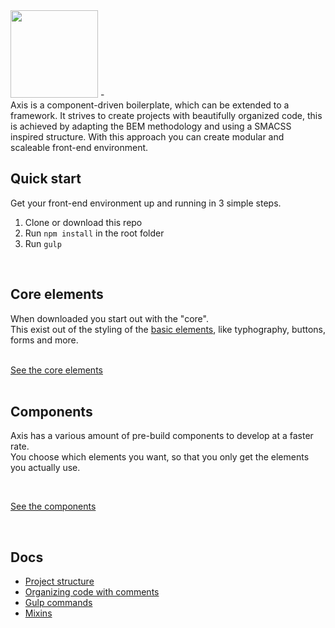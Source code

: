 <img src="https://drive.google.com/uc?id=0B0s7OorG7axJTVQtWVVwek9NNm8" height="140" style="max-width:100%; margin-bottom: 0;">
-
<br>
Axis is a component-driven boilerplate, which can be extended to a framework. It strives to create projects with beautifully organized code, this is achieved by adapting the BEM methodology and using a SMACSS inspired structure. With this approach you can create modular and scaleable front-end environment. 


<br>


## Quick start
Get your front-end environment up and running in 3 simple steps.

1. Clone or download this repo
2. Run ```npm install``` in the root folder
3. Run ```gulp```


<br>

## Core elements 
When downloaded you start out with the "core". <br>
This exist out of the styling of the [basic elements](https://martijnkeesmaat.github.io/components.html), like typhography, buttons, forms and more.

<br>
<a href="https://martijnkeesmaat.github.io/axis/core.html" target="_blank">See the core elements</a>

<br>
<br>


## Components
Axis has a various amount of pre-build components to develop at a faster rate. <br>
You choose which elements you want, so that you only get the elements you actually use.

<br>

<a href="https://martijnkeesmaat.github.io/axis/components.html" target="_blank">See the components</a>


<br>


## Docs

- [Project structure](https://github.com/MartijnKeesmaat/Axis/wiki/Project-structure)
- [Organizing code with comments](https://github.com/MartijnKeesmaat/Axis/wiki/Organizing-code-with-comments)
- [Gulp commands](https://github.com/MartijnKeesmaat/Axis/wiki/Gulp)
- [Mixins](https://github.com/MartijnKeesmaat/Axis/wiki/Mixins)


<br>

